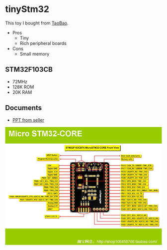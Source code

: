 # tinyStm32
This toy I bought from [TaoBao](https://shop106458766.taobao.com/).
- Pros
  - Tiny
  - Rich peripheral boards
- Cons
  - Small memory

## STM32F103CB
- 72MHz
- 128K ROM
- 20K RAM

## Documents
- [PPT from seller](doc)

![CoreBoard](doc/ppt_06.JPG)
